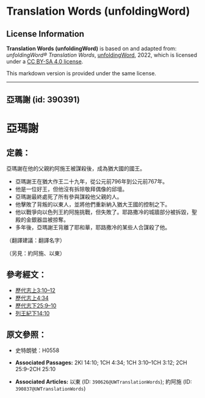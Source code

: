 # Translation Words (unfoldingWord)

## License Information

**Translation Words (unfoldingWord)** is based on and adapted from: _unfoldingWord® Translation Words_, [unfoldingWord](https://unfoldingword.org/utw), 2022, which is licensed under a [CC BY-SA 4.0 license](https://creativecommons.org/licenses/by-sa/4.0/legalcode.en).

This markdown version is provided under the same license.



--------------------------------

## 亞瑪謝 (id: 390391)

亞瑪謝
===

定義：
---

亞瑪謝在他的父親約阿施王被謀殺後，成為猶大國的國王。

* 亞瑪謝王在猶大作王二十九年，從公元前796年到公元前767年。
* 他是一位好王，但他沒有拆除敬拜偶像的邱壇。
* 亞瑪謝最終處死了所有參與謀殺他父親的人。
* 他擊敗了背叛的以東人，並將他們重新納入猶大王國的控制之下。
* 他以戰爭向以色列王約阿施挑戰，但失敗了。耶路撒冷的城牆部分被拆毀，聖殿的金銀器皿被掠奪。
* 多年後，亞瑪謝王背離了耶和華，耶路撒冷的某些人合謀殺了他。

（翻譯建議：翻譯名字）

（另見：約阿施、以東）

參考經文：
-----

* [歷代志上3:10–12](https://ref.ly/1Chr3:10-1Chr3:12)
* [歷代志上4:34](https://ref.ly/1Chr4:34)
* [歷代志下25:9–10](https://ref.ly/2Chr25:9-2Chr25:10)
* [列王紀下14:10](https://ref.ly/2Kgs14:10)

原文參照：
-----

* 史特朗號：H0558

* **Associated Passages:** 2KI 14:10; 1CH 4:34; 1CH 3:10–1CH 3:12; 2CH 25:9–2CH 25:10
* **Associated Articles:** 以東 (ID: `390626@UWTranslationWords`); 約阿施 (ID: `390837@UWTranslationWords`)

